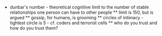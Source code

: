 * dunbar's number - theoretical cognitive limit to the number of stable relationships one person can have to other people
** limit is 150, but is argued
** gossip, for humans, is grooming
** circles of intimacy - tightest circle is 5 - cf. coders and terrorist cells
** who do you trust and how do you trust them?